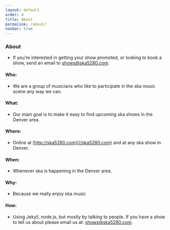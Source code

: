 ```yaml
---
layout: default
order: 4
title: About
permalink: /about/
navbar: true
---
```

### About
* If you’re interested in getting your show promoted, or looking to book a show, send an email to [shows@ska5280.com](mailto:shows@ska5280).

#### Who:
* We are a group of musicians who like to participate in the ska music scene any way we can.

#### What:
*  Our main goal is to make it easy to find upcoming ska shows in the Denver area.

#### Where:
* Online at [http://ska5280.com](//ska5280.com) and at any ska show in Denver.

#### When:
* Whenever ska is happening in the Denver area.

#### Why:
* Because we really enjoy ska music

#### How:
* Using Jekyll, node.js, but mostly by talking to people. If you have a show to tell us about please email us at: [shows@ska5280.com](mailto:shows@ska5280).

